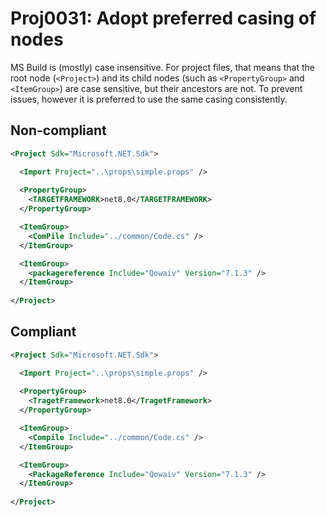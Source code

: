 # Proj0031: Adopt preferred casing of nodes
MS Build is (mostly) case insensitive. For project files, that means that the
root node (`<Project>`) and its child nodes (such as `<PropertyGroup>` and
`<ItemGroup>`) are case sensitive, but their ancestors are not. To prevent
issues, however it is  preferred to use the same casing consistently.

## Non-compliant
``` XML
<Project Sdk="Microsoft.NET.Sdk">

  <Import Project="..\props\simple.props" />
  
  <PropertyGroup>
    <TARGETFRAMEWORK>net8.0</TARGETFRAMEWORK>
  </PropertyGroup>

  <ItemGroup>
    <ComPile Include="../common/Code.cs" />
  </ItemGroup>

  <ItemGroup>
    <packagereference Include="Qowaiv" Version="7.1.3" />
  </ItemGroup>
  
</Project>
```

## Compliant
``` XML
<Project Sdk="Microsoft.NET.Sdk">

  <Import Project="..\props\simple.props" />
  
  <PropertyGroup>
    <TragetFramework>net8.0</TragetFramework>
  </PropertyGroup>

  <ItemGroup>
    <Compile Include="../common/Code.cs" />
  </ItemGroup>

  <ItemGroup>
    <PackageReference Include="Qowaiv" Version="7.1.3" />
  </ItemGroup>
  
</Project>
```